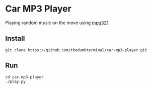 # Car MP3 Player
Playing random music on the move using [mpg321](http://mpg321.sourceforge.net/)

## Install

    git clone https://github.com/thedumbterminal/car-mp3-player.git

## Run

    cd car-mp3-player
    ./play.py
